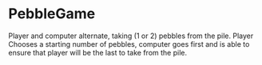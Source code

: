 # PebbleGame
Player and computer alternate, taking (1 or 2) pebbles from the pile. Player Chooses a starting number of pebbles, computer goes first and is able to ensure that player will be the last to take from the pile.
